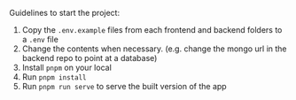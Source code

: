 Guidelines to start the project:

1. Copy the `.env.example` files from each frontend and backend folders to a `.env` file
2. Change the contents when necessary. (e.g. change the mongo url in the backend repo to point at a database)
3. Install `pnpm` on your local
4. Run `pnpm install`
5. Run `pnpm run serve` to serve the built version of the app
